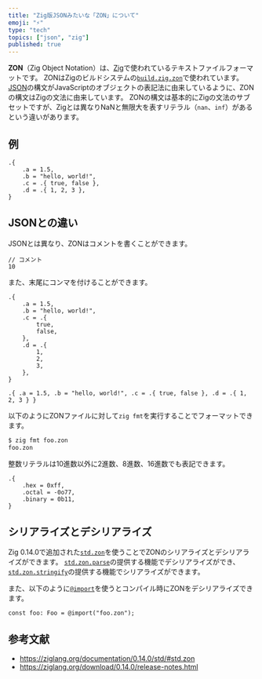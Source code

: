 ```yaml
---
title: "Zig版JSONみたいな「ZON」について"
emoji: "⚡"
type: "tech"
topics: ["json", "zig"]
published: true
---
```


**ZON**（Zig Object Notation）は、[Zig](https://ziglang.org/)で使われているテキストファイルフォーマットです。
ZONはZigのビルドシステムの[`build.zig.zon`](https://github.com/ziglang/zig/blob/0.14.0/doc/build.zig.zon.md)で使われています。
[JSON](https://datatracker.ietf.org/doc/html/rfc8259)の構文がJavaScriptのオブジェクトの表記法に由来しているように、ZONの構文はZigの文法に由来しています。
ZONの構文は基本的にZigの文法のサブセットですが、Zigとは異なりNaNと無限大を表すリテラル（`nan`、`inf`）があるという違いがあります。

## 例

```zig
.{
    .a = 1.5,
    .b = "hello, world!",
    .c = .{ true, false },
    .d = .{ 1, 2, 3 },
}
```

## JSONとの違い

JSONとは異なり、ZONはコメントを書くことができます。

```zig
// コメント
10
```

また、末尾にコンマを付けることができます。

```zig:with_comma.zon
.{
    .a = 1.5,
    .b = "hello, world!",
    .c = .{
        true,
        false,
    },
    .d = .{
        1,
        2,
        3,
    },
}
```

```zig:without_comma.zon
.{ .a = 1.5, .b = "hello, world!", .c = .{ true, false }, .d = .{ 1, 2, 3 } }
```

以下のようにZONファイルに対して`zig fmt`を実行することでフォーマットできます。

```sh
$ zig fmt foo.zon
foo.zon
```

整数リテラルは10進数以外に2進数、8進数、16進数でも表記できます。

```zig
.{
    .hex = 0xff,
    .octal = -0o77,
    .binary = 0b11,
}
```

## シリアライズとデシリアライズ

Zig 0.14.0で追加された[`std.zon`](https://ziglang.org/documentation/0.14.0/std/#std.zon)を使うことでZONのシリアライズとデシリアライズができます。
[`std.zon.parse`](https://ziglang.org/documentation/0.14.0/std/#std.zon.parse)の提供する機能でデシリアライズができ、[`std.zon.stringify`](https://ziglang.org/documentation/0.14.0/std/#std.zon.stringify)の提供する機能でシリアライズができます。

また、以下のように[`@import`](https://ziglang.org/documentation/0.14.0/#import)を使うとコンパイル時にZONをデシリアライズできます。

```zig
const foo: Foo = @import("foo.zon");
```

## 参考文献

- <https://ziglang.org/documentation/0.14.0/std/#std.zon>
- <https://ziglang.org/download/0.14.0/release-notes.html>
